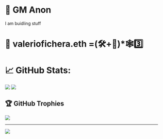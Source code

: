 # 👋 GM Anon
I am buidling stuff

# 👾 valeriofichera.eth =(🛠+🎨)*🕸3️⃣

# 📈 GitHub Stats:
![](https://github-readme-stats.vercel.app/api?username=valeriofichera&theme=yeblu&hide_border=true&include_all_commits=true&count_private=true)
![](https://github-readme-streak-stats.herokuapp.com/?user=valeriofichera&theme=yeblu&hide_border=true)<br/>


## 🏆 GitHub Trophies
![](https://github-profile-trophy.vercel.app/?username=valeriofichera&theme=matrix&no-frame=true&no-bg=false&margin-w=4)


---
[![](https://visitcount.itsvg.in/api?id=valeriofichera&icon=9&color=1)](https://visitcount.itsvg.in)

<!-- Proudly created with GPRM ( https://gprm.itsvg.in ) -->

